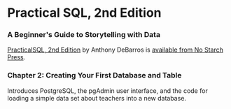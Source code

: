 # Practical SQL, 2nd Edition
### A Beginner's Guide to Storytelling with Data

[PracticalSQL, 2nd Edition](https://nostarch.com/practical-sql-2nd-edition/) by Anthony DeBarros is [available from No Starch Press](https://nostarch.com/practical-sql-2nd-edition/).

### Chapter 2: Creating Your First Database and Table

Introduces PostgreSQL, the pgAdmin user interface, and the code for loading a simple data set about teachers into a new database.
